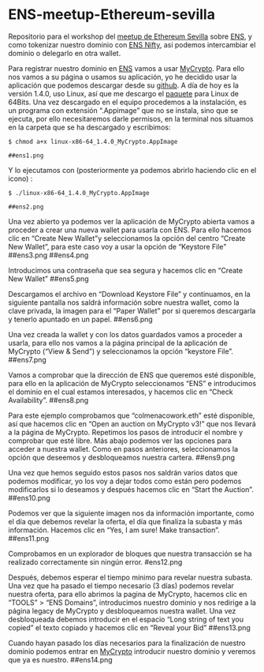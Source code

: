 # ENS-meetup-Ethereum-sevilla
Repositorio para el workshop del [meetup de Ethereum Sevilla](https://secure.meetup.com/es/register/?ctx=ref) sobre [ENS](https://ens.domains/), y como tokenizar nuestro dominio con [ENS Nifty](https://ensnifty.com/), asi podemos intercambiar el dominio o delegarlo en otra wallet.


Para registrar nuestro dominio en [ENS](https://ens.domains/) vamos a usar [MyCrypto](https://mycrypto.com/). Para ello nos vamos a su página o usamos su aplicación, yo he decidido usar la aplicación que podemos descargar desde su [github](https://github.com/MyCryptoHQ/MyCrypto/releases). A día de hoy es la versión 1.4.0, uso Linux, así que me descargo el [paquete](https://github.com/MyCryptoHQ/MyCrypto/releases/download/1.4.0/linux-x86-64_1.4.0_MyCrypto.AppImage) para Linux de 64Bits.
 Una vez descargado en el equipo procedemos a la instalación, es un programa con extensión “.Appimage” que no se instala, sino que se ejecuta, por ello necesitaremos darle permisos, en la terminal nos situamos en la carpeta que se ha descargado y escribimos:
 ```
 $ chmod a+x linux-x86-64_1.4.0_MyCrypto.AppImage
 ```
    ##ens1.png

Y lo ejecutamos con (posteriormente ya podemos abrirlo haciendo clic en el icono) :
```
$ ./linux-x86-64_1.4.0_MyCrypto.AppImage
```
    ##ens2.png

Una vez abierto ya podemos ver la aplicación de MyCrypto abierta vamos a proceder a crear una nueva wallet para usarla con ENS. Para ello hacemos clic en “Create New Wallet”y seleccionamos la opción del centro “Create New Wallet”, para este caso voy a usar la opción de “Keystore File” 
    ##ens3.png
    ##ens4.png

Introducimos una contraseña que sea segura y hacemos clic en “Create New Wallet”
    ##ens5.png

Descargamos el archivo en “Download Keystore File” y continuamos, en la siguiente pantalla nos saldrá información sobre nuestra wallet, como la clave privada, la imagen para el “Paper Wallet” por si queremos descargarla y tenerlo apuntado en un papel.
    ##ens6.png

Una vez creada la wallet y con los datos guardados vamos a proceder a usarla, para ello nos vamos a la página principal de la aplicación de MyCrypto (“View & Send”) y seleccionamos la opción “keystore File”.
    ##ens7.png

Vamos a comprobar que la dirección de ENS que queremos esté disponible, para ello en la aplicación de MyCrypto seleccionamos “ENS” e introducimos el dominio en el cual estamos interesados, y hacemos clic en “Check Availability”.
    ##ens8.png

Para este ejemplo comprobamos que “colmenacowork.eth” esté disponible, así que hacemos clic en “Open an auction on MyCrypto v3!” que nos llevará a la página de MyCrypto. Repetimos los pasos de introducir el nombre y comprobar que esté libre. Más abajo podemos ver las opciones para acceder a nuestra wallet. Como en pasos anteriores, seleccionamos la opción que deseemos y desbloqueamos nuestra cartera.
    ##ens9.png

Una vez que hemos seguido estos pasos nos saldrán varios datos que podemos modificar, yo los voy a dejar todos como están pero podemos modificarlos si lo deseamos y después hacemos clic en “Start the Auction”.
    ##ens10.png

Podemos ver que la siguiente imagen nos da información importante, como el día  que debemos revelar la oferta, el día que finaliza la subasta y más información. Hacemos clic en “Yes, I am sure! Make transaction”.
    ##ens11.png

Comprobamos en un explorador de bloques que nuestra transacción se ha realizado correctamente sin ningún error.
    #ens12.png


Después, debemos esperar el tiempo mínimo para revelar nuestra subasta. Una vez que ha pasado el tiempo necesario (3 días) podemos revelar nuestra oferta, para ello abrimos la pagina de MyCrypto, hacemos clic en “TOOLS” > “ENS Domains”, introducimos nuestro dominio y nos redirige a la página legacy de MyCrypto y desbloqueamos nuestra wallet. 
Una vez desbloqueada debemos introducir en el espacio “Long string of text you copied” el texto copiado y hacemos clic en “Reveal your Bid” 
    ##ens13.png

Cuando hayan pasado los días necesarios para la finalización de nuestro dominio podemos entrar en [MyCrypto](https://mycrypto.com/ens) introducir nuestro dominio y veremos que ya es nuestro.
    ##ens14.png
    